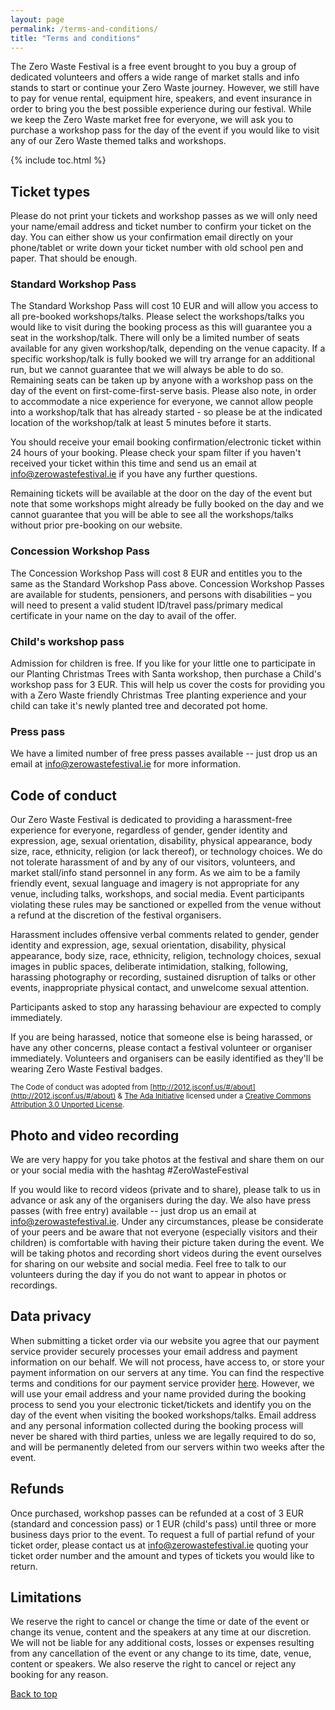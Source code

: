 ```yaml
---
layout: page
permalink: /terms-and-conditions/
title: "Terms and conditions"
---
```


The Zero Waste Festival is a free event brought to you buy a group of dedicated volunteers and offers a wide range of market stalls and info stands to start or continue your Zero Waste journey. However, we still have to pay for venue rental, equipment hire, speakers, and event insurance in order to bring you the best possible experience during our festival. While we keep the Zero Waste market free for everyone, we will ask you to purchase a workshop pass for the day of the event if you would like to visit any of our Zero Waste themed talks and workshops.


{% include toc.html %}

## Ticket types

Please do not print your tickets and workshop passes as we will only need your name/email address and ticket number to confirm your ticket on the day. You can either show us your confirmation email directly on your phone/tablet or write down your ticket number with old school pen and paper. That should be enough. 

### Standard Workshop Pass

The Standard Workshop Pass will cost 10 EUR and will allow you access to all pre-booked workshops/talks. Please select the workshops/talks you would like to visit during the booking process as this will guarantee you a seat in the workshop/talk. There will only be a limited number of seats available for any given workshop/talk, depending on the venue capacity. If a specific workshop/talk is fully booked we will try arrange for an additional run, but we cannot guarantee that we will always be able to do so. Remaining seats can be taken up by anyone with a workshop pass on the day of the event on first-come-first-serve basis. Please also note, in order to accommodate a nice experience for everyone, we cannot allow people into a workshop/talk that has already started - so please be at the indicated location of the workshop/talk at least 5 minutes before it starts. 

You should receive your email booking confirmation/electronic ticket within 24 hours of your booking. Please check your spam filter if you haven't received your ticket within this time and send us an email at [info@zerowastefestival.ie](mailto:info@zerowastefestival.ie) if you have any further questions.

Remaining tickets will be available at the door on the day of the event but note that some workshops might already be fully booked on the day and we cannot guarantee that you will be able to see all the workshops/talks without prior pre-booking on our website. 

### Concession Workshop Pass

The Concession Workshop Pass will cost 8 EUR and entitles you to the same as the Standard Workshop Pass above. Concession Workshop Passes are available for students, pensioners, and persons with disabilities – you will need to present a valid student ID/travel pass/primary medical certificate in your name on the day to avail of the offer.

### Child's workshop pass

Admission for children is free. If you like for your little one to participate in our Planting Christmas Trees with Santa workshop, then purchase a Child's workshop pass for 3 EUR. This will help us cover the costs for providing you with a Zero Waste friendly Christmas Tree planting experience and your child can take it's newly planted tree and decorated pot home.

### Press pass

We have a limited number of free press passes available -- just drop us an email at [info@zerowastefestival.ie](mailto:info@zerowastefestival.ie) for more information. 


## Code of conduct

Our Zero Waste Festival is dedicated to providing a harassment-free experience for everyone, regardless of gender, gender identity and expression, age, sexual orientation, disability, physical appearance, body size, race, ethnicity, religion (or lack thereof), or technology choices. We do not tolerate harassment of and by any of our visitors, volunteers, and market stall/info stand personnel in any form. As we aim to be a family friendly event, sexual language and imagery is not appropriate for any venue, including talks, workshops, and social media. Event participants violating these rules may be sanctioned or expelled from the venue without a refund at the discretion of the festival organisers.

Harassment includes offensive verbal comments related to gender, gender identity and expression, age, sexual orientation, disability, physical appearance, body size, race, ethnicity, religion, technology choices, sexual images in public spaces, deliberate intimidation, stalking, following, harassing photography or recording, sustained disruption of talks or other events, inappropriate physical contact, and unwelcome sexual attention.

Participants asked to stop any harassing behaviour are expected to comply immediately.

If you are being harassed, notice that someone else is being harassed, or have any other concerns, please contact a festival volunteer or organiser immediately. Volunteers and organisers can be easily identified as they'll be wearing Zero Waste Festival badges.

<small>The Code of conduct was adopted from [http://2012.jsconf.us/#/about](http://2012.jsconf.us/#/about) & [The Ada Initiative](http://geekfeminism.wikia.com/wiki/Conference_anti-harassment/Policy) licensed under a [Creative Commons Attribution 3.0 Unported License](http://creativecommons.org/licenses/by/3.0/deed.en_US).</small>

## Photo and video recording

We are very happy for you take photos at the festival and share them on our or your social media with the hashtag #ZeroWasteFestival

If you would like to record videos (private and to share), please talk to us in advance or ask any of the organisers during the day. We also have press passes (with free entry) available -- just drop us an email at [info@zerowastefestival.ie](mailto:info@zerowastefestival.ie). Under any circumstances, please be considerate of your peers and be aware that not everyone (especially visitors and their children) is comfortable with having their picture taken during the event. We will be taking photos and recording short videos during the event ourselves for sharing on our website and social media. Feel free to talk to our volunteers during the day if you do not want to appear in photos or recordings.


## Data privacy

When submitting a ticket order via our website you agree that our payment service provider securely processes your email address and payment information on our behalf. We will not process, have access to, or store your payment information on our servers at any time. You can find the respective terms and conditions for our payment service provider [here](https://stripe.com/ie/checkout/legal). However, we will use your email address and your name provided during the booking process to send you your electronic ticket/tickets and identify you on the day of the event when visiting the booked workshops/talks. Email address and any personal information collected during the booking process will never be shared with third parties, unless we are legally required to do so, and will be permanently deleted from our servers within two weeks after the event.


## Refunds

Once purchased, workshop passes can be refunded at a cost of 3 EUR (standard and concession pass) or 1 EUR (child's pass) until three or more business days prior to the event. To request a full of partial refund of your ticket order, please contact us at [info@zerowastefestival.ie](mailto:info@zerowastefestival.ie) quoting your ticket order number and the amount and types of tickets you would like to return.


## Limitations

We reserve the right to cancel or change the time or date of the event or change its venue, content and the speakers at any time at our discretion. We will not be liable for any additional costs, losses or expenses resulting from any cancellation of the event or any change to its time, date, venue, content or speakers.
We also reserve the right to cancel or reject any booking for any reason. 


<a href="#top">Back to top</a>


